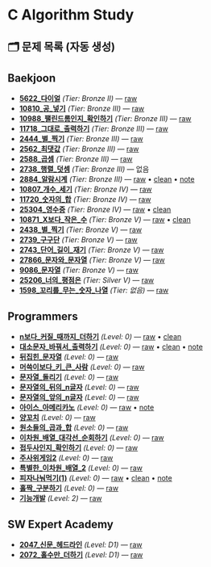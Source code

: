 
# C Algorithm Study

## 🗂️ 문제 목록 (자동 생성)
<!-- AUTO-INDEX:START -->
## Baekjoon
- **[5622_다이얼](baekjoon/Bronze_II/5622_다이얼)** _(Tier: Bronze II)_ — [raw](baekjoon/Bronze_II/5622_다이얼/raw.c)
- **[10810_공_넣기](baekjoon/Bronze_III/10810_공_넣기)** _(Tier: Bronze III)_ — [raw](baekjoon/Bronze_III/10810_공_넣기/raw.c)
- **[10988_팰린드롬인지_확인하기](baekjoon/Bronze_III/10988_팰린드롬인지_확인하기)** _(Tier: Bronze III)_ — [raw](baekjoon/Bronze_III/10988_팰린드롬인지_확인하기/raw.c)
- **[11718_그대로_출력하기](baekjoon/Bronze_III/11718_그대로_출력하기)** _(Tier: Bronze III)_ — [raw](baekjoon/Bronze_III/11718_그대로_출력하기/raw.c)
- **[2444_별_찍기](baekjoon/Bronze_III/2444_별_찍기)** _(Tier: Bronze III)_ — [raw](baekjoon/Bronze_III/2444_별_찍기/raw.c)
- **[2562_최댓값](baekjoon/Bronze_III/2562_최댓값)** _(Tier: Bronze III)_ — [raw](baekjoon/Bronze_III/2562_최댓값/raw.c)
- **[2588_곱셈](baekjoon/Bronze_III/2588_곱셈)** _(Tier: Bronze III)_ — [raw](baekjoon/Bronze_III/2588_곱셈/raw.c)
- **[2738_행렬_덧셈](baekjoon/Bronze_III/2738_행렬_덧셈)** _(Tier: Bronze III)_ — 없음
- **[2884_알람시계](baekjoon/Bronze_III/2884_알람시계)** _(Tier: Bronze III)_ — [raw](baekjoon/Bronze_III/2884_알람시계/raw.c) • [clean](baekjoon/Bronze_III/2884_알람시계/clean.c) • [note](baekjoon/Bronze_III/2884_알람시계/note.md)
- **[10807_개수_세기](baekjoon/Bronze_IV/10807_개수_세기)** _(Tier: Bronze IV)_ — [raw](baekjoon/Bronze_IV/10807_개수_세기/raw.c)
- **[11720_숫자의_합](baekjoon/Bronze_IV/11720_숫자의_합)** _(Tier: Bronze IV)_ — [raw](baekjoon/Bronze_IV/11720_숫자의_합/raw.c)
- **[25304_영수증](baekjoon/Bronze_IV/25304_영수증)** _(Tier: Bronze IV)_ — [raw](baekjoon/Bronze_IV/25304_영수증/raw.c) • [clean](baekjoon/Bronze_IV/25304_영수증/clean.c)
- **[10871_X보다_작은_수](baekjoon/Bronze_V/10871_X보다_작은_수)** _(Tier: Bronze V)_ — [raw](baekjoon/Bronze_V/10871_X보다_작은_수/raw.c) • [clean](baekjoon/Bronze_V/10871_X보다_작은_수/clean.c)
- **[2438_별_찍기](baekjoon/Bronze_V/2438_별_찍기)** _(Tier: Bronze V)_ — [raw](baekjoon/Bronze_V/2438_별_찍기/raw.c)
- **[2739_구구단](baekjoon/Bronze_V/2739_구구단)** _(Tier: Bronze V)_ — [raw](baekjoon/Bronze_V/2739_구구단/raw.c)
- **[2743_단어_길이_재기](baekjoon/Bronze_V/2743_단어_길이_재기)** _(Tier: Bronze V)_ — [raw](baekjoon/Bronze_V/2743_단어_길이_재기/raw.c)
- **[27866_문자와_문자열](baekjoon/Bronze_V/27866_문자와_문자열)** _(Tier: Bronze V)_ — [raw](baekjoon/Bronze_V/27866_문자와_문자열/raw.c)
- **[9086_문자열](baekjoon/Bronze_V/9086_문자열)** _(Tier: Bronze V)_ — [raw](baekjoon/Bronze_V/9086_문자열/raw.c)
- **[25206_너의_평점은](baekjoon/Silver_V/25206_너의_평점은)** _(Tier: Silver V)_ — [raw](baekjoon/Silver_V/25206_너의_평점은/raw.c)
- **[1598_꼬리를_무는_숫자_나열](baekjoon/없음/1598_꼬리를_무는_숫자_나열)** _(Tier: 없음)_ — [raw](baekjoon/없음/1598_꼬리를_무는_숫자_나열/raw.c)

## Programmers
- **[n보다_커질_때까지_더하기](programmers/Level0/n보다_커질_때까지_더하기)** _(Level: 0)_ — [raw](programmers/Level0/n보다_커질_때까지_더하기/raw.c) • [clean](programmers/Level0/n보다_커질_때까지_더하기/clean.c)
- **[대소문자_바꿔서_출력하기](programmers/Level0/대소문자_바꿔서_출력하기)** _(Level: 0)_ — [raw](programmers/Level0/대소문자_바꿔서_출력하기/raw.c) • [clean](programmers/Level0/대소문자_바꿔서_출력하기/clean.c) • [note](programmers/Level0/대소문자_바꿔서_출력하기/note.md)
- **[뒤집힌_문자열](programmers/Level0/뒤집힌_문자열)** _(Level: 0)_ — [raw](programmers/Level0/뒤집힌_문자열/raw.c)
- **[머쓱이보다_키_큰_사람](programmers/Level0/머쓱이보다_키_큰_사람)** _(Level: 0)_ — [raw](programmers/Level0/머쓱이보다_키_큰_사람/raw.c)
- **[문자열_돌리기](programmers/Level0/문자열_돌리기)** _(Level: 0)_ — [raw](programmers/Level0/문자열_돌리기/raw.c)
- **[문자열의_뒤의_n글자](programmers/Level0/문자열의_뒤의_n글자)** _(Level: 0)_ — [raw](programmers/Level0/문자열의_뒤의_n글자/raw.c)
- **[문자열의_앞의_n글자](programmers/Level0/문자열의_앞의_n글자)** _(Level: 0)_ — [raw](programmers/Level0/문자열의_앞의_n글자/raw.c)
- **[아이스_아메리카노](programmers/Level0/아이스_아메리카노)** _(Level: 0)_ — [raw](programmers/Level0/아이스_아메리카노/raw.c) • [note](programmers/Level0/아이스_아메리카노/note.md)
- **[양꼬치](programmers/Level0/양꼬치)** _(Level: 0)_ — [raw](programmers/Level0/양꼬치/raw.c)
- **[원소들의_곱과_합](programmers/Level0/원소들의_곱과_합)** _(Level: 0)_ — [raw](programmers/Level0/원소들의_곱과_합/raw.c)
- **[이차원_배열_대각선_순회하기](programmers/Level0/이차원_배열_대각선_순회하기)** _(Level: 0)_ — [raw](programmers/Level0/이차원_배열_대각선_순회하기/raw.c)
- **[접두사인지_확인하기](programmers/Level0/접두사인지_확인하기)** _(Level: 0)_ — [raw](programmers/Level0/접두사인지_확인하기/raw.c)
- **[주사위게임2](programmers/Level0/주사위게임2)** _(Level: 0)_ — [raw](programmers/Level0/주사위게임2/raw.c)
- **[특별한_이차원_배열_2](programmers/Level0/특별한_이차원_배열_2)** _(Level: 0)_ — [raw](programmers/Level0/특별한_이차원_배열_2/raw.c)
- **[피자나눠먹기(1)](programmers/Level0/피자나눠먹기(1))** _(Level: 0)_ — [raw](programmers/Level0/피자나눠먹기(1)/raw.c) • [clean](programmers/Level0/피자나눠먹기(1)/clean.c) • [note](programmers/Level0/피자나눠먹기(1)/note.md)
- **[홀짝_구분하기](programmers/Level0/홀짝_구분하기)** _(Level: 0)_ — [raw](programmers/Level0/홀짝_구분하기/raw.c)
- **[기능개발](programmers/Level2/기능개발)** _(Level: 2)_ — [raw](programmers/Level2/기능개발/raw.c)

## SW Expert Academy
- **[2047_신문_헤드라인](swea/D1/2047_신문_헤드라인)** _(Level: D1)_ — [raw](swea/D1/2047_신문_헤드라인/raw.c)
- **[2072_홀수만_더하기](swea/D1/2072_홀수만_더하기)** _(Level: D1)_ — [raw](swea/D1/2072_홀수만_더하기/raw.c)

<!-- AUTO-INDEX:END -->
